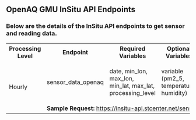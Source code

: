 ## OpenAQ GMU InSitu API Endpoints

### Below are the details of the InSitu API endpoints to get sensor and reading data.

<table>
  <tr>
    <th>Processing Level</th>
    <th>Endpoint</th>
    <th>Required Variables</th>
    <th>Optional Variables</th>
    <th>Default Values</th>
    <th>Constraints</th>
  </tr>

  <tr>
    <td rowspan="2">Hourly</td>
    <td>sensor_data_openaq</td>
    <td>date, min_lon, max_lon, min_lat, max_lat, processing_level</td>
    <td>variable (pm2_5, temperature, humidity)</td>
    <td>
      <ul>
        <li>variable: pm2_5</li>
        <li>provider: Clarity</li>
      </ul>
    </td>
    <td>No specific constraints</td>
  </tr>

  <tr>
    <td colspan="5"><strong>Sample Request:</strong> 
      <a href="https://insitu-api.stcenter.net/sensor_data_openaq?date=2024-01-12&variable=pm2_5&min_lon=-123.0&max_lon=-122.0&min_lat=37.0&max_lat=38.0&provider=Clarity&processing_level=hourly" target="_blank">
        https://insitu-api.stcenter.net/sensor_data_openaq?...
      </a>
    </td>
  </tr>
</table>
